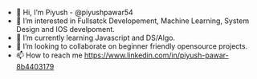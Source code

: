 - 👋 Hi, I’m Piyush - @piyushpawar54
- 👀 I’m interested in Fullsatck Developement, Machine Learning, System Design and IOS develpoment.
- 🌱 I’m currently learning Javascript and DS/Algo.
- 💞️ I’m looking to collaborate on beginner friendly opensource projects.
- 📫 How to reach me https://www.linkedin.com/in/piyush-pawar-8b4403179

<!---
piyushpawar54/piyushpawar54 is a ✨ special ✨ repository because its `README.md` (this file) appears on your GitHub profile.
You can click the Preview link to take a look at your changes.
--->
